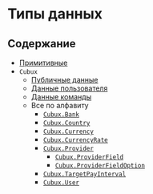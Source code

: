 Типы данных
===========

Содержание
----------

*   [Примитивные](primitive.md)
*   `Cubux`
    *   [Публичные данные](global/README.md)
    *   [Данные пользователя](user/README.md)
    *   [Данные команды](team/README.md)
    *   Все по алфавиту
        *   [`Cubux.Bank`](global/bank.md)
        *   [`Cubux.Country`](global/country.md)
        *   [`Cubux.Currency`](global/currency.md)
        *   [`Cubux.CurrencyRate`](global/currency-rate.md)
        *   [`Cubux.Provider`](global/provider.md)
            *   [`Cubux.ProviderField`](global/provider-field.md)
            *   [`Cubux.ProviderFieldOption`](global/provider-field-option.md)
        *   [`Cubux.TargetPayInterval`](global/target-pay-interval.md)
        *   [`Cubux.User`](user/user.md)
